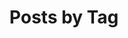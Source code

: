 ---
title: "Posts by Tag"
layout: tags
permalink: /tags/
toc_sticky: true
toc_ads: true
author_profile: true
---